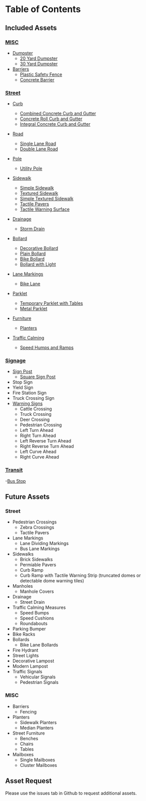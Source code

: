 # Table of Contents

## Included Assets

### [MISC](MISC/)
- [Dumpster](MISC/Dumpster/)
  - [20 Yard Dumpster](MISC/Dumpster/20%20Yard%20Dumpster/)
  - [30 Yard Dumpster](MISC/Dumpster/30%20Yard%20Dumpster/)
- [Barriers](MISC/Barriers/)
  - [Plastic Safety Fence](MISC/Barriers/Plastic%20Safety%20Fence/)
  - [Concrete Barrier](MISC/Barriers/Concrete%20Barrier/)

### [Street](Street/)
- [Curb](Street/Curb/)
  - [Combined Concrete Curb and Gutter](Street/Curb/)
  - [Concrete Roll Curb and Gutter](Street/Curb//Concrete%20Roll%20Curb%20and%20Gutter/)
  - [Integral Concrete Curb and Gutter](Street/Curb/Integral%20Concrete%20Curb%20and%20Gutter/)
- [Road](Street/Road/)
  - [Single Lane Road](Street/Road/Single%20Lane%20Road/)
  - [Double Lane Road](Street/Road/Double%20Lane%20Road/)
- [Pole](Street/Pole/)
  - [Utility Pole](Street/Pole/Utility%20Pole/)
- [Sidewalk](Street/Sidewalk/)
  - [Simple Sidewalk](Street/Sidewalk/Simple%20Sidewalk/)
  - [Textured Sidewalk](Street/Sidewalk/Textured%20Sidewalk/)
  - [Simple Textured Sidewalk](Street/Sidewalk/Simple%20Textured%20Sidewalk/)
  - [Tactile Pavers](Street/Sidewalk/Tactile%20Pavers/)
  - [Tactile Warning Surface](Street/Sidewalk/Tactile%20Warning%20Surface/)
- [Drainage](Street/Drainage/)
  - [Storm Drain](Street/Storm%20Drain/)
- [Bollard](Street/Bollard/)
  - [Decorative Bollard](Street/Bollard/Decorative%20Bollard/)
  - [Plain Bollard](Street/Bollard/Plain%20Bollard/)
  - [Bike Bollard](Street/Bollard/Bike%20Bollard/)
  - [Bollard with Light](Street/Bollard/Bollard%20with%20Light/)
- [Lane Markings](Street/Lane%20Markings/)
  - [Bike Lane](Bike%20Lane)

- [Parklet](Street/Parklet/)
  - [Temporary Parklet with Tables](Street/Parklet/Temporary%20Parklet%20with%20Tables/)
  - [Metal Parklet](Street/Parklet/Metal%20Parklet/)
- [Furniture](Street/Furniture/)
  - [Planters](Street/Furniture/Planters/)

- [Traffic Calming](Street/Traffic%20Calming/)
  - [Speed Humps and Ramps](Street/Traffic%20Calming/Speed%20Humps/)

### [Signage](Signage/)
- [Sign Post](Signage/Sign%20Post/)
  - [Square Sign Post](Signage/Sign%20Post)
- Stop Sign
- Yield Sign
- Fire Station Sign
- Truck Crossing Sign
- [Warning Signs](Signage/Warning%20Sign/)
  - Cattle Crossing
  - Truck Crossing
  - Deer Crossing
  - Pedestrian Crossing
  - Left Turn Ahead
  - Right Turn Ahead
  - Left Reverse Turn Ahead
  - Right Reverse Turn Ahead
  - Left Curve Ahead
  - Right Curve Ahead

### [Transit](Transit/)
-[Bus Stop](Bus%20Stop)

## Future Assets

### Street
- Pedestrian Crossings 
    - Zebra Crossings
    - Tactile Pavers
- Lane Markings
    - Lane Dividing Markings
    - Bus Lane Markings
- Sidewalks
    - Brick Sidewalks
    - Permiable Pavers
    - Curb Ramp
    - Curb Ramp with Tactile Warning Strip (truncated domes or detectable dome warning tiles)
- Manholes
    - Manhole Covers
- Drainage
    - Street Drain
- Traffic Calming Measures
    - Speed Bumps
    - Speed Cushions
    - Roundabouts
- Parking Bumper
- Bike Racks
- Bollards
    - Bike Lane Bollards
- Fire Hydrant
- Street Lights
- Decorative Lampost
- Modern Lampost
- Traffic Signals
    - Vehicular Signals
    - Pedestrian Signals

### MISC
- Barriers
    - Fencing
- Planters
    - Sidewalk Planters
    - Median Planters
- Street Furniture
    - Benches
    - Chairs
    - Tables
- Mailboxes
    - Single Mailboxes
    - Cluster Mailboxes

## Asset Request

Please use the issues tab in Github to request additional assets.